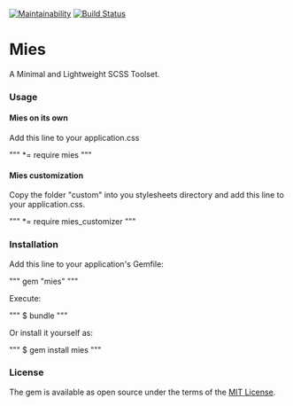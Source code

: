 [![Maintainability](https://api.codeclimate.com/v1/badges/9a834070d31596442fe3/maintainability)](https://codeclimate.com/github/iigethr/mies/maintainability) [![Build Status](https://travis-ci.org/iigethr/mies.svg?branch=master)](https://travis-ci.org/iigethr/mies)

# Mies

A Minimal and Lightweight SCSS Toolset.

### Usage

#### Mies on its own
Add this line to your application.css

"""
*= require mies
"""

#### Mies customization
Copy the folder "custom" into you stylesheets directory and add this line to your application.css.

"""
*= require mies_customizer
"""

### Installation

Add this line to your application's Gemfile:

"""
gem "mies"
"""

Execute:

"""
$ bundle
"""

Or install it yourself as:

"""
$ gem install mies
"""

### License

The gem is available as open source under the terms of the [MIT License](https://opensource.org/licenses/MIT).
